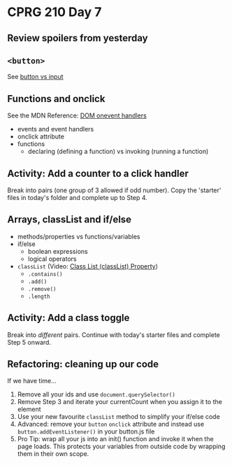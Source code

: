 # CPRG 210 Day 7
## Review spoilers from yesterday

## `<button>`
See [button vs input](https://stackoverflow.com/questions/37736056/button-type-button-vs-submit)

## Functions and onclick
See the MDN Reference: [DOM onevent handlers](https://developer.mozilla.org/en-US/docs/Web/Guide/Events/Event_handlers)
- events and event handlers
- onclick attribute
- functions
  - declaring (defining a function) vs invoking (running a function)

## Activity: Add a counter to a click handler
Break into pairs (one group of 3 allowed if odd number). Copy the 'starter' files in today's folder and complete up to Step 4.

## Arrays, classList and if/else
- methods/properties vs functions/variables
- if/else
  - boolean expressions
  - logical operators
- `classList` (Video: [Class List (classList) Property](https://www.youtube.com/watch?v=XYzSyPlY7_E))
  - `.contains()`
  - `.add()`
  - `.remove()`
  - `.length`

## Activity: Add a class toggle
Break into *different* pairs. Continue with today's starter files and complete Step 5 onward.

## Refactoring: cleaning up our code
If we have time...
1. Remove all your ids and use `document.querySelector()`
2. Remove Step 3 and iterate your currentCount when you assign it to the element
3. Use your new favourite `classList` method to simplify your if/else code
4. Advanced: remove your `button` `onclick` attribute and instead use `button.addEventListener()` in your button.js file
5. Pro Tip: wrap all your js into an init() function and invoke it when the page loads. This protects your variables from outside code by wrapping them in their own scope.